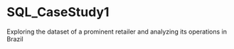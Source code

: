# SQL_CaseStudy1
Exploring the dataset of a prominent retailer and analyzing its operations in Brazil
